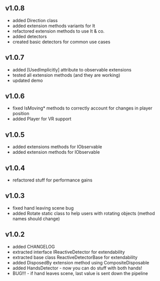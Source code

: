 ## v1.0.8
- added Direction class
- added extension methods variants for It
- refactored extension methods to use It & co.
- added detectors
- created basic detectors for common use cases

## v1.0.7
- added [UsedImplicitly] attribute to observable extensions
- tested all extension methods (and they are working)
- updated demo

## v1.0.6
- fixed IsMoving* methods to correctly account for
changes in player position
- added Player for VR support

## v1.0.5
- added extensions methods for IObservable<Hand>
- added extension methods for IObservable<Finger>

## v1.0.4
- refactored stuff for performance gains

## v1.0.3
- fixed hand leaving scene bug
- added Rotate static class to help users with
rotating objects (method names should change)

## v1.0.2
- added CHANGELOG
- extracted interface IReactiveDetector for extendability
- extracted base class ReactiveDetectorBase for extendability
- added DisposedBy extension method using CompositeDisposable
- added HandsDetector - now you can do stuff with both hands!
- BUG!!! - if hand leaves scene, last value is sent down the pipeline
